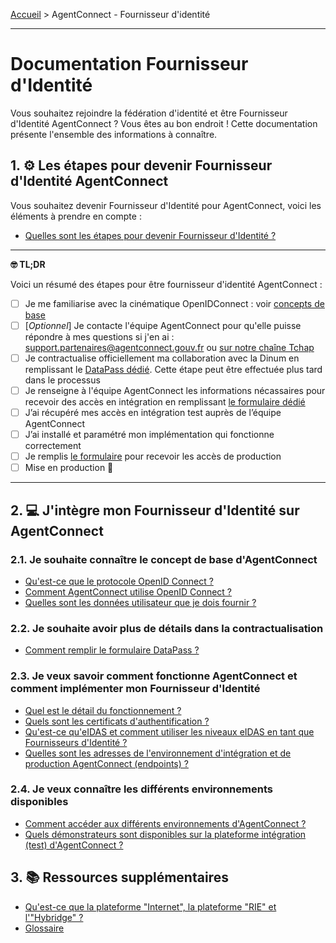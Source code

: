 [Accueil](README.md) > AgentConnect - Fournisseur d'identité

___


# Documentation Fournisseur d'Identité

Vous souhaitez rejoindre la fédération d'identité et être Fournisseur d'Identité AgentConnect ? Vous êtes au bon endroit ! Cette documentation présente l'ensemble des informations à connaître.



## 1. ⚙️ Les étapes pour devenir Fournisseur d'Identité AgentConnect

Vous souhaitez devenir Fournisseur d'Identité pour AgentConnect, voici les éléments à prendre en compte :

- [Quelles sont les étapes pour devenir Fournisseur d'Identité ?](https://agentconnect.gouv.fr/fi#documentation-fi)

___

**🤓 TL;DR**

Voici un résumé des étapes pour être fournisseur d'identité AgentConnect :

- [ ] Je me familiarise avec la cinématique OpenIDConnect : voir [concepts de base](https://github.com/france-connect/Documentation-AgentConnect/blob/main/doc_fi.md#21-je-souhaite-conna%C3%AEtre-le-concept-de-base-dagentconnect)
- [ ] [_Optionnel_] Je contacte l'équipe AgentConnect pour qu'elle puisse répondre à mes questions si j'en ai : support.partenaires@agentconnect.gouv.fr ou [sur notre chaîne Tchap](https://www.tchap.gouv.fr/#/room/!kBghcRpyMNThkFQjdW:agent.dinum.tchap.gouv.fr)
- [ ]  Je contractualise officiellement ma collaboration avec la Dinum en remplissant le [DataPass dédié](https://datapass.api.gouv.fr/agent-connect-fi). Cette étape peut être effectuée plus tard dans le processus
- [ ] Je renseigne à l'équipe AgentConnect les informations nécassaires pour recevoir des accès en intégration en remplissant [le formulaire dédié](https://www.demarches-simplifiees.fr/commencer/demande-creation-fi-fca)
- [ ] J’ai récupéré mes accès en intégration test auprès de l’équipe AgentConnect
- [ ] J’ai installé et paramétré mon implémentation qui fonctionne correctement
- [ ] Je remplis [le formulaire](https://www.demarches-simplifiees.fr/commencer/demande-creation-fi-fca) pour recevoir les accès de production
- [ ]  Mise en production 🚀

___



## 2. 💻 J'intègre mon Fournisseur d'Identité sur AgentConnect

### 2.1. Je souhaite connaître le concept de base d'AgentConnect

- [Qu'est-ce que le protocole OpenID Connect ?](doc_fi/technique_fca_fi/technique_oidc_fi.md)
- [Comment AgentConnect utilise OpenID Connect ?](doc_fi/technique_fca_fi/technique_fca_oidc_fi.md)
- [Quelles sont les données utilisateur que je dois fournir ?](doc_fi/technique_fca_fi/donnees_utilisateurs_fi.md)

### 2.2. Je souhaite avoir plus de détails dans la contractualisation

- [Comment remplir le formulaire DataPass ?](doc_fi/technique_fca_fi/formulaire_datapass.md)

### 2.3. Je veux savoir comment fonctionne AgentConnect et comment implémenter mon Fournisseur d'Identité

- [Quel est le détail du fonctionnement ?](doc_fi/fonctionnement_fca_fi/details_fonctionnement_fi.md)
- [Quels sont les certificats d'authentification ?](doc_fi/fonctionnement_fca_fi/certificats_fi.md)
- [Qu'est-ce qu'eIDAS et comment utiliser les niveaux eIDAS en tant que Fournisseurs d'Identité ?](doc_fi/fonctionnement_fca_fi/fca_niveau_eidas_fi.md)
- [Quelles sont les adresses de l'environnement d'intégration et de production AgentConnect (endpoints) ?](doc_fi/production_fca_fi/adresses_fca_fi.md)

### 2.4. Je veux connaître les différents environnements disponibles

- [Comment accéder aux différents environnements d'AgentConnect ?](doc_fi/test_fca_fi/fca_env_fi.md)
- [Quels démonstrateurs sont disponibles sur la plateforme intégration (test) d'AgentConnect ?](doc_fi/test_fca_fi/test_fca_demonstrateur_fi.md)

## 3. 📚 Ressources supplémentaires


- [Qu'est-ce que la plateforme "Internet", la plateforme "RIE" et l'"Hybridge" ?](doc_fi/pilotage_fca/plateformes_fi.md)
- [Glossaire](https://github.com/france-connect/Documentation-AgentConnect/blob/main/doc_fs/technique_fca/glossaire.md)


